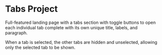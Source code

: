 # Tabs Project

Full-featured landing page with a tabs section with toggle buttons to open each individual tab complete with its own unique title, labels, and paragraph.

When a tab is selected, the other tabs are hidden and unselected, allowing only the selected tab to be shown.